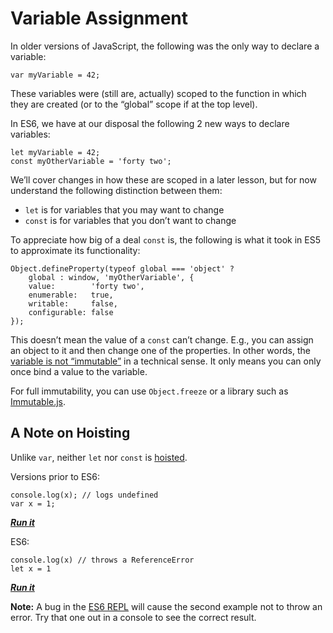 # Variable Assignment

In older versions of JavaScript, the following was the only way to declare a variable:

    var myVariable = 42;

These variables were (still are, actually) scoped to the function in which they are created (or to the “global” scope if at the top level).

In ES6, we have at our disposal the following 2 new ways to declare variables:

    let myVariable = 42;
    const myOtherVariable = 'forty two';

We’ll cover changes in how these are scoped in a later lesson, but for now understand the following distinction between them:

- `let` is for variables that you may want to change
- `const` is for variables that you don’t want to change

To appreciate how big of a deal `const` is, the following is what it took in ES5 to approximate its functionality:

    Object.defineProperty(typeof global === 'object' ?
        global : window, 'myOtherVariable', {
        value:        'forty two',
        enumerable:   true,
        writable:     false,
        configurable: false
    });

This doesn’t mean the value of a `const` can’t change. E.g., you can assign an object to it and then change one of the properties. In other words, the [variable is not “immutable”](https://mathiasbynens.be/notes/es6-const) in a technical sense. It only means you can only once bind a value to the variable.

For full immutability, you can use `Object.freeze` or a library such as [Immutable.js](https://facebook.github.io/immutable-js/).

## A Note on Hoisting

Unlike `var`, neither `let` nor `const` is [hoisted](https://developer.mozilla.org/en-US/docs/Glossary/Hoisting).

Versions prior to ES6:

    console.log(x); // logs undefined
    var x = 1;

**_[Run it](https://repl.it/MsIH)_**

ES6:

    console.log(x) // throws a ReferenceError
    let x = 1

**_[Run it](https://repl.it/MsIR/0)_**

**Note:** A bug in the [ES6 REPL](https://repl.it/languages/babel) will cause the second example not to throw an error. Try that one out in a console to see the correct result.
